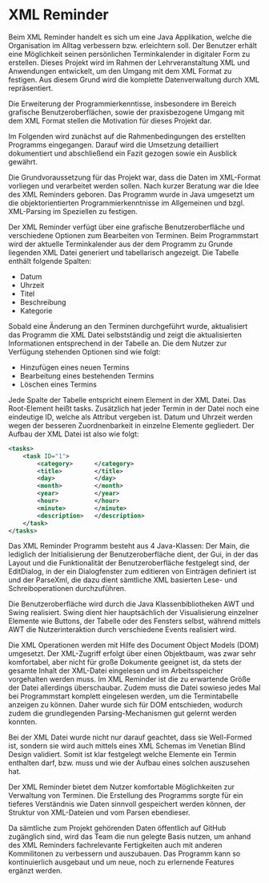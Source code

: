 XML Reminder
===========

Beim XML Reminder handelt es sich um eine Java Applikation, welche die Organisation im Alltag verbessern bzw. erleichtern soll. Der Benutzer erhält eine Möglichkeit seinen persönlichen Terminkalender in digitaler Form zu erstellen. 
Dieses Projekt wird im Rahmen der Lehrveranstaltung XML und Anwendungen entwickelt, um den Umgang mit dem XML Format zu festigen. Aus diesem Grund wird die komplette Datenverwaltung durch XML repräsentiert.

Die Erweiterung der Programmierkenntisse, insbesondere im Bereich grafische Benutzeroberflächen, sowie der praxisbezogene Umgang mit dem XML Format stellen die Motivation für dieses Projekt dar.

Im Folgenden wird zunächst auf die Rahmenbedingungen des erstellten Programms eingegangen. Darauf wird die Umsetzung detailliert dokumentiert und abschließend ein Fazit gezogen sowie ein Ausblick gewährt.



Die Grundvoraussetzung für das Projekt war, dass die Daten im XML-Format vorliegen und verarbeitet werden sollen. Nach kurzer Beratung war die Idee des XML Reminders geboren. Das Programm wurde in Java umgesetzt um die objektorientierten Programmierkenntnisse im Allgemeinen und bzgl. XML-Parsing im Speziellen zu festigen.

Der XML Reminder verfügt über eine grafische Benutzeroberfläche und verschiedene Optionen zum Bearbeiten von Terminen. Beim Programmstart wird der aktuelle Terminkalender aus der dem Programm zu Grunde liegenden XML Datei generiert und tabellarisch angezeigt. Die Tabelle enthält folgende Spalten:


-	Datum
-	Uhrzeit
-	Titel
-	Beschreibung
-	Kategorie
	

Sobald eine Änderung an den Terminen durchgeführt wurde, aktualisiert das Programm die XML Datei selbstständig und zeigt die aktualisierten Informationen entsprechend in der Tabelle an. Die dem Nutzer zur Verfügung stehenden Optionen sind wie folgt:


-	Hinzufügen eines neuen Termins
-	Bearbeitung eines bestehenden Termins
-	Löschen eines Termins


Jede Spalte der Tabelle entspricht einem Element in der XML Datei. Das Root-Element heißt tasks. Zusätzlich hat jeder Termin in der Datei noch eine eindeutige ID, welche als Attribut vergeben ist. Datum und Uhrzeit werden wegen der besseren Zuordnenbarkeit in einzelne Elemente gegliedert. Der Aufbau der XML Datei ist also wie folgt:


```xml
<tasks>
	<task ID="1">
		<category>		</category>
		<title>			</title>
		<day>			</day>
		<month>			</month>
		<year>			</year>
		<hour>			</hour>
		<minute>		</minute>
		<description>	</description>
	</task>
</tasks>
```


Das XML Reminder Programm besteht aus 4 Java-Klassen: Der Main, die lediglich der Initialisierung der Benutzeroberfläche dient, der Gui, in der das Layout und die Funktionalität der Benutzeroberfläche festgelegt sind, der EditDialog, in der ein Dialogfenster zum editieren von Einträgen definiert ist und der ParseXml, die dazu dient sämtliche XML basierten Lese- und Schreiboperationen durchzuführen.

Die Benutzeroberfläche wird durch die Java Klassenbibliotheken AWT und Swing realisiert. Swing dient hier hauptsächlich der Visualisierung einzelner Elemente wie Buttons, der Tabelle oder des Fensters selbst, während mittels AWT die Nutzerinteraktion durch verschiedene Events realisiert wird.

Die XML Operationen werden mit Hilfe des Document Object Models (DOM) umgesetzt. Der XML-Zugriff erfolgt über einen Objektbaum, was zwar sehr komfortabel, aber nicht für große Dokumente geeignet ist, da stets der gesamte Inhalt der XML-Datei eingelesen und im Arbeitsspeicher vorgehalten werden muss. Im XML Reminder ist die zu erwartende Größe der Datei allerdings überschaubar. Zudem muss die Datei sowieso jedes Mal bei Programmstart komplett eingelesen werden, um die Termintabelle anzeigen zu können. Daher wurde sich für DOM entschieden, wodurch zudem die grundlegenden Parsing-Mechanismen gut gelernt werden konnten.

Bei der XML Datei wurde nicht nur darauf geachtet, dass sie Well-Formed ist, sondern sie wird auch mittels eines XML Schemas im Venetian Blind Design validiert. Somit ist klar festgelegt welche Elemente ein Termin enthalten darf, bzw. muss und wie der Aufbau eines solchen auszusehen hat. 


Der XML Reminder bietet dem Nutzer komfortable Möglichkeiten zur Verwaltung von Terminen. Die Erstellung des Programms sorgte für ein tieferes Verständnis wie Daten sinnvoll gespeichert werden können, der Struktur von XML-Dateien und vom Parsen ebendieser.

Da sämtliche zum Projekt gehörenden Daten öffentlich auf GitHub zugänglich sind, wird das Team die nun gelegte Basis nutzen, um anhand des XML Reminders fachrelevante Fertigkeiten auch mit anderen Kommilitonen zu verbessern und auszubauen. Das Programm kann so kontinuierlich ausgebaut und um neue, noch zu erlernende Features ergänzt werden.
